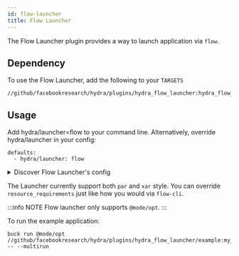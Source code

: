 ```yaml
---
id: flow-launcher
title: Flow Launcher
---
```


The Flow Launcher plugin provides a way to launch application via `flow`.

## Dependency
To use the Flow Launcher, add the following to your `TARGETS`
```commandline
//github/facebookresearch/hydra/plugins/hydra_flow_launcher:hydra_flow_launcher
```

## Usage
Add hydra/launcher=flow to your command line. Alternatively, override hydra/launcher in your config:
```commandline
defaults:
  - hydra/launcher: flow
```

<details><summary>Discover Flow Launcher's config</summary>

```yaml title="$ buck run @mode/opt  //path:my_app -- --cfg hydra -p hydra.launcher"

# @package hydra.launcher
_target_: hydra_plugins.flow_launcher_plugin.flow_launcher.FlowLauncher
mode: flow
owner: ${oc.env:USER}
entitlement: gpu_pnb_fair
pkg_version: fblearner.flow.canary:19e63cbf9945467281cf681bc8902c50
driver_path: ''
resource_requirements:
  gpu: 0
  cpu: 1
  memory: 10g
  region: null
  capabilities: []
  percent_cpu: null
run_as_secure_group: fair_research_and_engineering
retries: 2
tags: []
```
</details>



The Launcher currently support both `par` and `xar` style. You can override `resource_requirements` just like how you would via `flow-cli`.


:::info NOTE
Flow launcher only supports `@mode/opt`.
:::

To run the example application:
```commandline
buck run @mode/opt  //github/facebookresearch/hydra/plugins/hydra_flow_launcher/example:my_app -- --multirun
```
